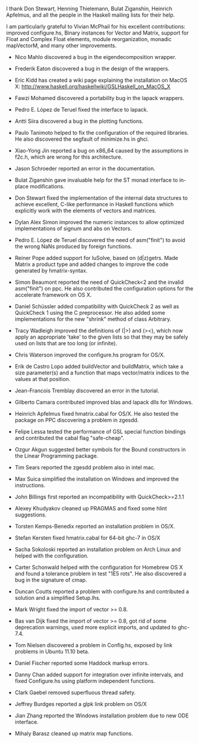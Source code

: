 I thank Don Stewart, Henning Thielemann, Bulat Ziganshin, Heinrich Apfelmus,
and all the people in the Haskell mailing lists for their help.

I am particularly grateful to Vivian McPhail for his excellent
contributions: improved configure.hs, Binary instances for
Vector and Matrix, support for Float and Complex Float elements,
module reorganization, monadic mapVectorM, and many other improvements.

- Nico Mahlo discovered a bug in the eigendecomposition wrapper.

- Frederik Eaton discovered a bug in the design of the wrappers.

- Eric Kidd has created a wiki page explaining the installation on MacOS X:
  http://www.haskell.org/haskellwiki/GSLHaskell_on_MacOS_X

- Fawzi Mohamed discovered a portability bug in the lapack wrappers.

- Pedro E. López de Teruel fixed the interface to lapack.

- Antti Siira discovered a bug in the plotting functions.

- Paulo Tanimoto helped to fix the configuration of the required libraries.
  He also discovered the segfault of minimize.hs in ghci.

- Xiao-Yong Jin reported a bug on x86_64 caused by the assumptions in f2c.h,
  which are wrong for this architecture.

- Jason Schroeder reported an error in the documentation.

- Bulat Ziganshin gave invaluable help for the ST monad interface to
  in-place modifications.

- Don Stewart fixed the implementation of the internal data structures
  to achieve excellent, C-like performance in Haskell functions which
  explicitly work with the elements of vectors and matrices.

- Dylan Alex Simon improved the numeric instances to allow optimized
  implementations of signum and abs on Vectors.

- Pedro E. López de Teruel discovered the need of asm("finit") to
  avoid the wrong NaNs produced by foreign functions.

- Reiner Pope added support for luSolve, based on (d|z)getrs.
  Made Matrix a product type and added changes to improve the code generated
  by hmatrix-syntax.

- Simon Beaumont reported the need of QuickCheck<2 and the invalid
  asm("finit") on ppc. He also contributed the configuration options
  for the accelerate framework on OS X.

- Daniel Schüssler added compatibility with QuickCheck 2 as well
  as QuickCheck 1 using the C preprocessor. He also added some
  implementations for the new "shrink" method of class Arbitrary.

- Tracy Wadleigh improved the definitions of (|>) and (><), which now
  apply an appropriate 'take' to the given lists so that they may be
  safely used on lists that are too long (or infinite).

- Chris Waterson improved the configure.hs program for OS/X.

- Erik de Castro Lopo added buildVector and buildMatrix, which take a
  size parameter(s) and a function that maps vector/matrix indices
  to the values at that position.

- Jean-Francois Tremblay discovered an error in the tutorial.

- Gilberto Camara contributed improved blas and lapack dlls for Windows.

- Heinrich Apfelmus fixed hmatrix.cabal for OS/X. He also tested the package
  on PPC discovering a problem in zgesdd.

- Felipe Lessa tested the performance of GSL special function bindings
  and contributed the cabal flag "safe-cheap".

- Ozgur Akgun suggested better symbols for the Bound constructors in the
  Linear Programming package.

- Tim Sears reported the zgesdd problem also in intel mac.

- Max Suica simplified the installation on Windows and improved the instructions.

- John Billings first reported an incompatibility with QuickCheck>=2.1.1

- Alexey Khudyakov cleaned up PRAGMAS and fixed some hlint suggestions.

- Torsten Kemps-Benedix reported an installation problem in OS/X.

- Stefan Kersten fixed hmatrix.cabal for 64-bit ghc-7 in OS/X

- Sacha Sokoloski reported an installation problem on Arch Linux and
  helped with the configuration.

- Carter Schonwald helped with the configuration for Homebrew OS X and
  found a tolerance problem in test "1E5 rots". He also discovered
  a bug in the signature of cmap.

- Duncan Coutts reported a problem with configure.hs and contributed
  a solution and a simplified Setup.lhs.

- Mark Wright fixed the import of vector >= 0.8.

- Bas van Dijk fixed the import of vector >= 0.8, got rid of some
  deprecation warnings, used more explicit imports, and updated to ghc-7.4.

- Tom Nielsen discovered a problem in Config.hs, exposed by link problems
  in Ubuntu 11.10 beta.

- Daniel Fischer reported some Haddock markup errors.

- Danny Chan added support for integration over infinite intervals, and fixed
  Configure.hs using platform independent functions.

- Clark Gaebel removed superfluous thread safety.

- Jeffrey Burdges reported a glpk link problem on OS/X

- Jian Zhang reported the Windows installation problem due to new ODE interface.

- Mihaly Barasz cleaned up matrix map functions.

